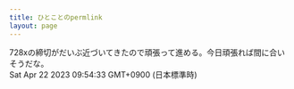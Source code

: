```yaml
---
title: ひとことのpermlink
layout: page
---
```

<div class="box" dt="1682124873530">
  728xの締切がだいぶ近づいてきたので頑張って進める。今日頑張れば間に合いそうだな。
  <div class="content is-small">Sat Apr 22 2023 09:54:33 GMT+0900 (日本標準時)</div>
</div>